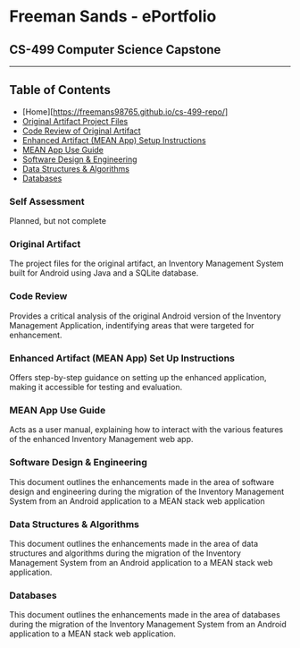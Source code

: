 # Freeman Sands - ePortfolio
## CS-499 Computer Science Capstone

---

## Table of Contents

- [Home][https://freemans98765.github.io/cs-499-repo/]
- [Original Artifact Project Files](https://github.com/FreemanS98765/cs-499-repo/tree/master/mobile-app-artifact)
- [Code Review of Original Artifact](https://github.com/FreemanS98765/cs-499-repo/tree/master/docs/freeman-sands-milestone-1-code-review.mp4)
- [Enhanced Artifact (MEAN App) Setup Instructions](https://github.com/FreemanS98765/cs-499-repo/tree/master/README.md)
- [MEAN App Use Guide](https://github.com/FreemanS98765/cs-499-repo/tree/master/docs/Freeman_Sands_Inventory_Management_App_Guide.docx)
- [Software Design & Engineering](https://github.com/FreemanS98765/cs-499-repo/tree/master/docs/Software_Design_Engineering.md)
- [Data Structures & Algorithms](https://github.com/FreemanS98765/cs-499-repo/tree/master/docs/Data_Structures_Algorithms.md)
- [Databases](https://github.com/FreemanS98765/cs-499-repo/tree/master/docs/Databases.md)

### Self Assessment
Planned, but not complete

### Original Artifact
The project files for the original artifact, an Inventory Management System built for Android using Java and a SQLite database.

### Code Review
Provides a critical analysis of the original Android version of the Inventory Management Application, indentifying areas that were targeted for enhancement.

### Enhanced Artifact (MEAN App) Set Up Instructions
Offers step-by-step guidance on setting up the enhanced application, making it accessible for testing and evaluation.

### MEAN App Use Guide
Acts as a user manual, explaining how to interact with the various features of the enhanced Inventory Management web app.

### Software Design & Engineering
This document outlines the enhancements made in the area of software design and engineering during the migration of the Inventory Management System from an Android application to a MEAN stack web application

### Data Structures & Algorithms
This document outlines the enhancements made in the area of data structures and algorithms during the migration of the Inventory Management System from an Android application to a MEAN stack web application.

### Databases
This document outlines the enhancements made in the area of databases during the migration of the Inventory Management System from an Android application to a MEAN stack web application.